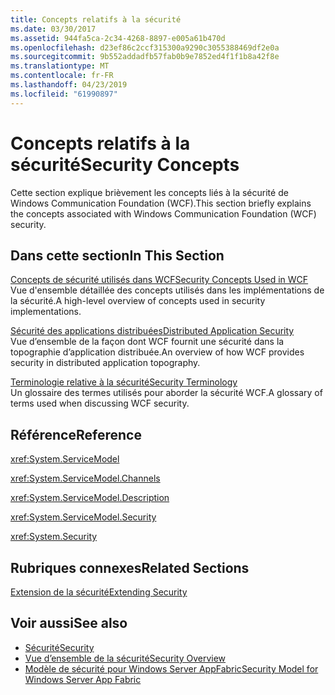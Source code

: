 ```yaml
---
title: Concepts relatifs à la sécurité
ms.date: 03/30/2017
ms.assetid: 944fa5ca-2c34-4268-8897-e005a61b470d
ms.openlocfilehash: d23ef86c2ccf315300a9290c3055388469df2e0a
ms.sourcegitcommit: 9b552addadfb57fab0b9e7852ed4f1f1b8a42f8e
ms.translationtype: MT
ms.contentlocale: fr-FR
ms.lasthandoff: 04/23/2019
ms.locfileid: "61990897"
---
```

# <a name="security-concepts"></a><span data-ttu-id="d2390-102">Concepts relatifs à la sécurité</span><span class="sxs-lookup"><span data-stu-id="d2390-102">Security Concepts</span></span>
<span data-ttu-id="d2390-103">Cette section explique brièvement les concepts liés à la sécurité de Windows Communication Foundation (WCF).</span><span class="sxs-lookup"><span data-stu-id="d2390-103">This section briefly explains the concepts associated with Windows Communication Foundation (WCF) security.</span></span>  
  
## <a name="in-this-section"></a><span data-ttu-id="d2390-104">Dans cette section</span><span class="sxs-lookup"><span data-stu-id="d2390-104">In This Section</span></span>  
 [<span data-ttu-id="d2390-105">Concepts de sécurité utilisés dans WCF</span><span class="sxs-lookup"><span data-stu-id="d2390-105">Security Concepts Used in WCF</span></span>](../../../../docs/framework/wcf/feature-details/security-concepts-used-in-wcf.md)  
 <span data-ttu-id="d2390-106">Vue d'ensemble détaillée des concepts utilisés dans les implémentations de la sécurité.</span><span class="sxs-lookup"><span data-stu-id="d2390-106">A high-level overview of concepts used in security implementations.</span></span>  
  
 [<span data-ttu-id="d2390-107">Sécurité des applications distribuées</span><span class="sxs-lookup"><span data-stu-id="d2390-107">Distributed Application Security</span></span>](../../../../docs/framework/wcf/feature-details/distributed-application-security.md)  
 <span data-ttu-id="d2390-108">Vue d’ensemble de la façon dont WCF fournit une sécurité dans la topographie d’application distribuée.</span><span class="sxs-lookup"><span data-stu-id="d2390-108">An overview of how WCF provides security in distributed application topography.</span></span>  
  
 [<span data-ttu-id="d2390-109">Terminologie relative à la sécurité</span><span class="sxs-lookup"><span data-stu-id="d2390-109">Security Terminology</span></span>](../../../../docs/framework/wcf/feature-details/wcf-security-terminology.md)  
 <span data-ttu-id="d2390-110">Un glossaire des termes utilisés pour aborder la sécurité WCF.</span><span class="sxs-lookup"><span data-stu-id="d2390-110">A glossary of terms used when discussing WCF security.</span></span>  
  
## <a name="reference"></a><span data-ttu-id="d2390-111">Référence</span><span class="sxs-lookup"><span data-stu-id="d2390-111">Reference</span></span>  
 <xref:System.ServiceModel>  
  
 <xref:System.ServiceModel.Channels>  
  
 <xref:System.ServiceModel.Description>  
  
 <xref:System.ServiceModel.Security>  
  
 <xref:System.Security>  
  
## <a name="related-sections"></a><span data-ttu-id="d2390-112">Rubriques connexes</span><span class="sxs-lookup"><span data-stu-id="d2390-112">Related Sections</span></span>  
 [<span data-ttu-id="d2390-113">Extension de la sécurité</span><span class="sxs-lookup"><span data-stu-id="d2390-113">Extending Security</span></span>](../../../../docs/framework/wcf/extending/extending-security.md)  
  
## <a name="see-also"></a><span data-ttu-id="d2390-114">Voir aussi</span><span class="sxs-lookup"><span data-stu-id="d2390-114">See also</span></span>

- [<span data-ttu-id="d2390-115">Sécurité</span><span class="sxs-lookup"><span data-stu-id="d2390-115">Security</span></span>](../../../../docs/framework/wcf/feature-details/security.md)
- [<span data-ttu-id="d2390-116">Vue d’ensemble de la sécurité</span><span class="sxs-lookup"><span data-stu-id="d2390-116">Security Overview</span></span>](../../../../docs/framework/wcf/feature-details/security-overview.md)
- [<span data-ttu-id="d2390-117">Modèle de sécurité pour Windows Server AppFabric</span><span class="sxs-lookup"><span data-stu-id="d2390-117">Security Model for Windows Server App Fabric</span></span>](https://go.microsoft.com/fwlink/?LinkID=201279&clcid=0x409)
